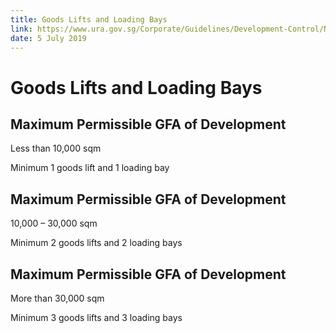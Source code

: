```yaml
---
title: Goods Lifts and Loading Bays
link: https://www.ura.gov.sg/Corporate/Guidelines/Development-Control/Non-Residential/B2/Goods-Lift-Loading-Bays
date: 5 July 2019
---
```


# Goods Lifts and Loading Bays



## Maximum Permissible GFA of Development

Less than 10,000 sqm  

Minimum 1 goods lift and 1 loading bay  



## Maximum Permissible GFA of Development

10,000 – 30,000 sqm  

Minimum 2 goods lifts and 2 loading bays  



## Maximum Permissible GFA of Development

More than 30,000 sqm  

Minimum 3 goods lifts and 3 loading bays  




